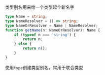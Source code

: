 类型别名用来给一个类型起个新名字
```typescript
type Name = string;
type NameResolver = () => string;
type NameOrResolver = Name | NameResolver;
function getName(n: NameOrResolver): Name {
    if (typeof n === 'string') {
        return n;
    } else {
        return n();
    }
}
```
使用`type`创建类型别名，常用于联合类型
